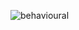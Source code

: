 
![behavioural](https://user-images.githubusercontent.com/97215506/157807783-a70d9993-f93a-48e0-ad4e-aaa7f844f61c.png)
